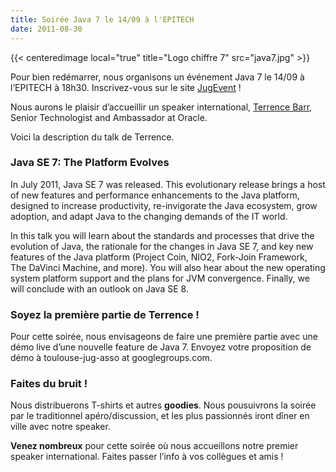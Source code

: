 ```yaml
---
title: Soirée Java 7 le 14/09 à l'EPITECH
date: 2011-08-30
---
```


{{< centeredimage local="true" title="Logo chiffre 7" src="java7.jpg" >}}

Pour bien redémarrer, nous organisons un événement Java 7 le 14/09 à l’EPITECH
à 18h30. Inscrivez-vous sur le site [JugEvent](http://www.jugevents.org/jugevents/event/show.html?id=40972) !

Nous aurons le plaisir d’accueillir un speaker international, [Terrence Barr](http://terrencebarr.wordpress.com/about/),
Senior Technologist and Ambassador at Oracle.

Voici la description du talk de Terrence.

### Java SE 7: The Platform Evolves

In July 2011, Java SE 7 was released. This evolutionary release brings
a host of new features and performance enhancements to the Java platform,
designed to increase productivity, re-invigorate the Java ecosystem, grow
adoption, and adapt Java to the changing demands of the IT world.

In this talk you will learn about the standards and processes that drive
the evolution of Java, the rationale for the changes in Java SE 7, and key
new features of the Java platform (Project Coin, NIO2, Fork-Join Framework,
The DaVinci Machine, and more). You will also hear about the new operating
system platform support and the plans for JVM convergence. Finally, we
will conclude with an outlook on Java SE 8.

### Soyez la première partie de Terrence !

Pour cette soirée, nous envisageons de faire une première partie avec une démo
live d’une nouvelle feature de Java 7. Envoyez votre proposition de démo à
toulouse-jug-asso at googlegroups.com.

### Faites du bruit !

Nous distribuerons T-shirts et autres **goodies**. Nous pousuivrons la soirée
par le traditionnel apéro/discussion, et les plus passionnés iront dîner en
ville avec notre speaker.

**Venez nombreux** pour cette soirée où nous accueillons notre premier speaker
international. Faites passer l’info à vos collègues et amis !